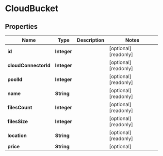 

# CloudBucket

## Properties

Name | Type | Description | Notes
------------ | ------------- | ------------- | -------------
**id** | **Integer** |  |  [optional] [readonly]
**cloudConnectorId** | **Integer** |  |  [optional] [readonly]
**poolId** | **Integer** |  |  [optional] [readonly]
**name** | **String** |  |  [optional] [readonly]
**filesCount** | **Integer** |  |  [optional] [readonly]
**filesSize** | **Integer** |  |  [optional] [readonly]
**location** | **String** |  |  [optional] [readonly]
**price** | **String** |  |  [optional]



